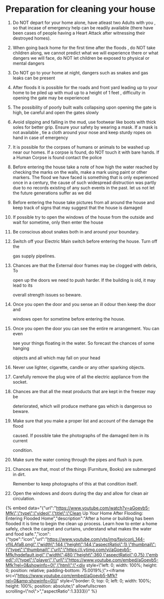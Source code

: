 # Preparation for cleaning your house


01. Do NOT depart for your home alone, have atleast two Adults with you , so that incase of emergency help can be readily available \(there have been cases of people having a Heart Attack after witnessing their destroyed homes\).
02. When going back home for the first time after the floods , do NOT take children along, we cannot predict what we will experience there or what dangers we will face, do NOT let  children be exposed to physical or mental dangers 
03. Do NOT go to your home at night, dangers such as snakes and gas leaks can be present
04. After floods it is possible for the roads and front yard leading up to your home to be piled up with mud up to a height of 1 feet , difficulty in opening the gate may be experienced
05. The possibility of poorly built walls collapsing upon opening the gate is high, be careful and open the gates slowly  
06. Avoid slipping and falling in the mud, use footwear like boots with thick soles for better grip. Ensure your safety by wearing a mask. If a mask is not available , tie a cloth around your nose and keep sturdy ropes on hand in case of emergency
07. It is possible for the corpses of humans or animals to be washed up near our homes.               If a corpse is found, do NOT touch it with bare hands. If a Human Corpse is found contact the police
08. Before entering the house take a note of how high the water reached by checking the marks on the walls, make a mark using paint or other markers. The flood we have faced is something that is only experienced once in a century, the cause of such widespread distruction was partly due to no records existing of any such events in the past. let us not let the future generations suffer as we did
09. Before entering the house take pictures from all around the house and keep track of signs that may suggest that the house is damaged
10. If possible try to open the windows of the house from the outside and wait for sometime, only then enter the house
11. Be conscious about snakes both in and around your boundary.
12. Switch off your Electric Main switch before entering the house. Turn off the

    gas supply pipelines.

13. Chances are that the External door frames may be clogged with debris, To

    open up the doors we need to push harder. If the building is old, it may lead to its

    overall strength issues so beware.

14. Once you open the door and you sense an ill odour then keep the door and

    windows open for sometime before entering the house.

15. Once you open the door you can see the entire re arrangement. You can even

    see your things floating in the water. So forecast the chances of some hanging

    objects and all which may fall on your head

16. Never use lighter, cigarette, candle or any other sparking objects.
17. Carefully remove the plug wire of all the electric appliance from the socket.
18. Chances are that all the meat products that are kept in the freezer may be

    deteriorated, which will produce methane gas which is dangerous so beware.

19. Make sure that you make a proper list and account of the damage the flood

    caused. If possible take the photographs of the damaged item in its current

    condition.

20. Make sure the water coming through the pipes and flush is pure.
21. Chances are that, most of the things \(Furniture, Books\) are submerged in dirt.

    Remember to keep photographs of this at that condition itself.

22. Open the windows and doors during the day and allow for clean air circulation.

{% embed data="{\"url\":\"https://www.youtube.com/watch?v=aGoevb5-Mfk\",\"type\":\"video\",\"title\":\"Clean Up Your Home After Flooding: Entering Flooded Home\",\"description\":\"After a home or building has been flooded it is time to begin the clean up process. Learn how to enter a home safely, check the carpet and curtains, understand what makes the water and food safe.\",\"icon\":{\"type\":\"icon\",\"url\":\"https://www.youtube.com/yts/img/favicon\_144-vfliLAfaB.png\",\"width\":144,\"height\":144,\"aspectRatio\":1},\"thumbnail\":{\"type\":\"thumbnail\",\"url\":\"https://i.ytimg.com/vi/aGoevb5-Mfk/hqdefault.jpg\",\"width\":480,\"height\":360,\"aspectRatio\":0.75},\"embed\":{\"type\":\"player\",\"url\":\"https://www.youtube.com/embed/aGoevb5-Mfk?rel=0&showinfo=0\",\"html\":\"<div style=\\\"left: 0; width: 100%; height: 0; position: relative; padding-bottom: 75.0019%;\\\"><iframe src=\\\"https://www.youtube.com/embed/aGoevb5-Mfk?rel=0&amp;showinfo=0\\\" style=\\\"border: 0; top: 0; left: 0; width: 100%; height: 100%; position: absolute;\\\" allowfullscreen scrolling=\\\"no\\\"></iframe></div>\",\"aspectRatio\":1.3333}}" %}

